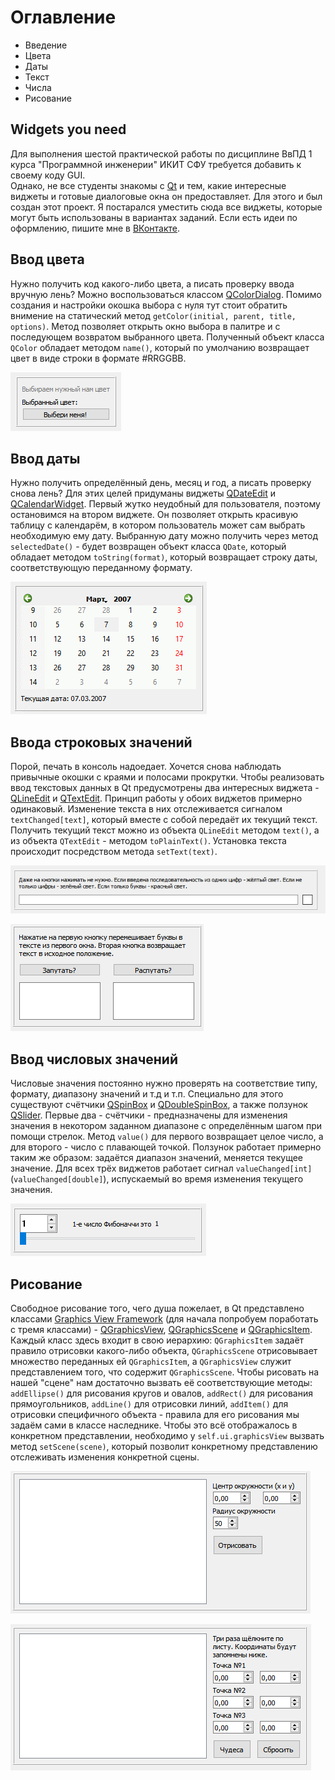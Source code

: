 # **Оглавление**

* Введение
* Цвета
* Даты
* Текст
* Числа
* Рисование


## Widgets you need

Для выполнения шестой практической работы по дисциплине ВвПД 1 курса "Программной инженерии" ИКИТ СФУ требуется добавить к своему коду GUI.             
Однако, не все студенты знакомы с [Qt](https://doc.qt.io/qtforpython/) и тем, какие интересные виджеты и готовые диалоговые окна он предоставляет. Для этого и был создан этот проект. Я постарался уместить сюда все виджеты, которые могут быть использованы в вариантах заданий. Если есть идеи по оформлению, пишите мне в [ВКонтакте](https://vk.com/ikit.nikit).

## Ввод цвета

Нужно получить код какого-либо цвета, а писать проверку ввода вручную лень? Можно воспользоваться классом [QColorDialog](https://doc.qt.io/qtforpython/PySide2/QtWidgets/QColorDialog.html). Помимо создания и настройки окошка выбора с нуля тут стоит обратить внимение на статический метод `getColor(initial, parent, title, options)`. Метод позволяет открыть окно выбора в палитре и с последующем возвратом выбранного цвета. Полученный объект класса `QColor` обладает методом `name()`, который по умолчанию возвращает цвет в виде строки в формате #RRGGBB.

![Не прогрузилось, а жаль](gifs/1.gif "Цвета меняются")

## Ввод даты

Нужно получить определённый день, месяц и год, а писать проверку снова лень? Для этих целей придуманы виджеты [QDateEdit](https://doc.qt.io/qtforpython/PySide2/QtWidgets/QDateEdit.html) и [QCalendarWidget](https://doc.qt.io/qtforpython/PySide2/QtWidgets/QCalendarWidget.html). Первый жутко неудобный для пользователя, поэтому остановимся на втором виджете. Он позволяет открыть красивую таблицу с календарём, в котором пользователь может сам выбрать необходимую ему дату. Выбранную дату можно получить через метод `selectedDate()` - будет возвращен объект класса `QDate`, который обладает методом `toString(format)`, который возвращает строку даты, соответствующую переданному формату.

![Не прогрузилось, а жаль](gifs/3.gif "Календарь делает бррр")

## Ввода строковых значений

Порой, печать в консоль надоедает. Хочется снова наблюдать привычные окошки с краями и полосами прокрутки. Чтобы реализовать ввод текстовых данных в Qt предусмотрены два интересных виджета - [QLineEdit](https://doc.qt.io/qtforpython/PySide2/QtWidgets/QLineEdit.html) и [QTextEdit](https://doc.qt.io/qtforpython/PySide2/QtWidgets/QTextEdit.html). Принцип работы у обоих виджетов примерно одинаковый. Изменение текста в них отслеживается сигналом `textChanged[text]`, который вместе с собой передаёт их текущий текст. Получить текущий текст можно из объекта `QLineEdit` методом `text()`, а из объекта `QTextEdit` - методом `toPlainText()`. Установка текста происходит посредством метода `setText(text)`.

![Не прогрузилось, а жаль](gifs/2.gif "Квадратик мигает так приятно")

![Не прогрузилось, а жаль](gifs/5.gif "Адвпдырвопрыловрп")

## Ввод числовых значений

Числовые значения постоянно нужно проверять на соответствие типу, формату, диапазону значений и т.д и т.п. Специально для этого существуют счётчики [QSpinBox](https://doc.qt.io/qtforpython/PySide2/QtWidgets/QSpinBox.html) и [QDoubleSpinBox](https://doc.qt.io/qtforpython/PySide2/QtWidgets/QDoubleSpinBox.html), а также ползунок [QSlider](https://doc.qt.io/qtforpython/PySide2/QtWidgets/QSlider.html). Первые два - счётчики - предназначены для изменения значения в некотором заданном диапазоне с определённым шагом при помощи стрелок. Метод `value()` для первого возвращает целое число, а для второго - число с плавающей точкой. Ползунок работает примерно таким же образом: задаётся диапазон значений, меняется текущее значение. Для всех трёх виджетов работает сигнал `valueChanged[int]` (`valueChanged[double]`), испускаемый во время изменения текущего значения.

![Не прогрузилось, а жаль](gifs/4.gif "1, 1, 2, 3, 5, что там дальше?")

## Рисование

Свободное рисование того, чего душа пожелает, в Qt представлено классами [Graphics View Framework](https://doc.qt.io/qtforpython/overviews/graphicsview.html#graphics-view-framework) (для начала попробуем поработать с тремя классами) - [QGraphicsView](https://doc.qt.io/qtforpython/PySide2/QtWidgets/QGraphicsView.html), [QGraphicsScene](https://doc.qt.io/qtforpython/PySide2/QtWidgets/QGraphicsScene.html) и [QGraphicsItem](https://doc.qt.io/qtforpython/PySide2/QtWidgets/QGraphicsItem.html). Каждый класс здесь входит в свою иерархию: `QGraphicsItem` задаёт правило отрисовки какого-либо объекта, `QGraphicsScene` отрисовывает множество переданных ей `QGraphicsItem`, а `QGraphicsView` служит представлением того, что содержит `QGraphicsScene`. Чтобы рисовать на нашей "сцене" нам достаточно вызвать её соответствующие методы: `addEllipse()` для рисования кругов и овалов, `addRect()` для рисования прямоугольников, `addLine()` для отрисовки линий, `addItem()` для отрисовки специфичного объекта - правила для его рисования мы задаём сами в классе наследнике. Чтобы это всё отображалось в конкретном представлении, необходимо у `self.ui.graphicsView` вызвать метод `setScene(scene)`, который позволит конкретному представлению отслеживать изменения конкретной сцены.

![Не прогрузилось, а жаль](gifs/6.gif "Раз кружочек, два кружочек...")

![Не прогрузилось, а жаль](gifs/7.gif "Мы сделали тебе треугольник в треугольнике")
